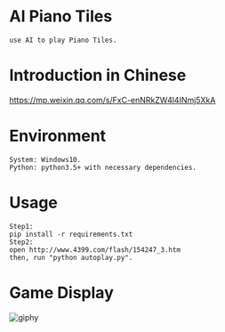 # AI Piano Tiles
```
use AI to play Piano Tiles.
```

# Introduction in Chinese
https://mp.weixin.qq.com/s/FxC-enNRkZW4l4INmj5XkA

# Environment
```
System: Windows10.
Python: python3.5+ with necessary dependencies.
```
	
# Usage
```
Step1:
pip install -r requirements.txt
Step2:
open http://www.4399.com/flash/154247_3.htm
then, run "python autoplay.py".
```

# Game Display
![giphy](demonstration/running.gif)